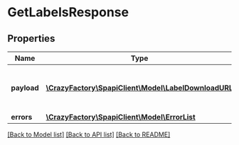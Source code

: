# GetLabelsResponse

## Properties
Name | Type | Description | Notes
------------ | ------------- | ------------- | -------------
**payload** | [**\CrazyFactory\SpapiClient\Model\LabelDownloadURL**](LabelDownloadURL.md) | The payload for the getLabels operation. | [optional] 
**errors** | [**\CrazyFactory\SpapiClient\Model\ErrorList**](ErrorList.md) |  | [optional] 

[[Back to Model list]](../README.md#documentation-for-models) [[Back to API list]](../README.md#documentation-for-api-endpoints) [[Back to README]](../README.md)


